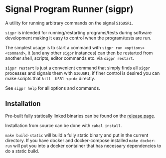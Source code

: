 # Signal Program Runner (sigpr)
A utility for running arbitrary commands on the signal `SIGUSR1`.

`sigpr` is intended for running/restarting programs/tests during software
development making it easy to control when the program/tests are run.

The simplest usage is to start a command with `sigpr run <options> <command>`, it (and
any other `sigpr` instances) can then be restarted from another shell,
scripts, editor commands etc. via `sigpr restart`.

`sigpr restart` is just a convenient command that simply finds all `sigpr`
processes and signals them with `SIGUSR1`, if finer control is desired you can
make scripts that `kill -USR1 <pid>` directly.

See `sigpr help` for all options and commands.

## Installation
Pre-built fully statically linked binaries can be found on the [release
page](https://github.com/mrbech/sigpr/releases).

Installation from source can be done with `cabal install`.

`make build-static` will build a fully static binary and put in the current
directory. If you have docker and docker-compose installed `make docker-run`
will put you into a docker container that has necessary dependencies to do a
static build.

